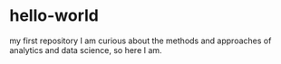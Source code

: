 # hello-world
my first repository
I am curious about the methods and approaches of analytics and data science, so here I am.
